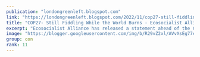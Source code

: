 ```yaml
---
publication: "londongreenleft.blogspot.com"
link: "https://londongreenleft.blogspot.com/2022/11/cop27-still-fiddling-while-world-burns.html"
title: "COP27- Still Fiddling While the World Burns - Ecosocialist Alliance Statement"
excerpt: "Ecosocialist Alliance has released a statement ahead of the COP27 meeting at the heavily fortified Sharm El-Sheikh resort, in Egypt. In Engl..."
image: "https://blogger.googleusercontent.com/img/b/R29vZ2xl/AVvXsEg77eM3GIylTA1wO63n3uRvPXIvfiVjfzUKpPDrVJxKAdFJ3b5K9YtQhvzDs5YKt0kif19r1hFwiYMSnl5LTdOS3MRCPKEkaQbHktSllVgEjKcqqV1p_LIe75I4Nt5fOgCaTLlwlAGKkPXScDf9S0jsVGC-oVTlA_Ks0AVYp7SMILPPh2-nll7JC45z/w1200-h630-p-k-no-nu/Ecosocialist%20Alliance%20Banner.png"
group: con
rank: 11
---
```

